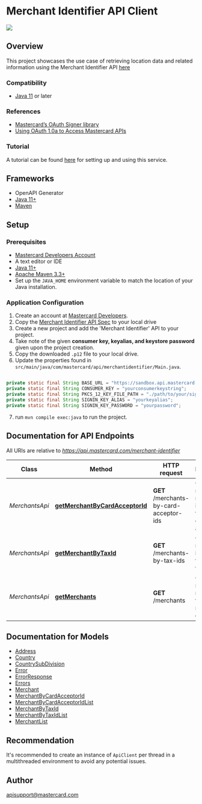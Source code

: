 # Merchant Identifier API Client
[![](https://img.shields.io/badge/License-Apache%202.0-blue.svg)](https://github.com/Mastercard/loyalty-user-management-reference/blob/master/LICENSE)


## Overview <a name="overview"/>
This project showcases the use case of retrieving location data and related information using the Merchant Identifier API [here](https://developer.mastercard.com/merchant-identifier/documentation/)

### Compatibility <a name="compatibility"></a>
* [Java 11](https://www.oracle.com/java/technologies/downloads/#java11) or later

### References <a name="references"></a>
* [Mastercard’s OAuth Signer library](https://github.com/Mastercard/oauth1-signer-java)
* [Using OAuth 1.0a to Access Mastercard APIs](https://developer.mastercard.com/platform/documentation/using-oauth-1a-to-access-mastercard-apis/)

### Tutorial <a name="tutorial"></a>
A tutorial can be found [here](https://developer.mastercard.com/merchant-identifier/documentation/tutorials-and-guides/tutorials/tutorial-client-1/) for setting up and using this service.

## Frameworks <a name="frameworks"></a>
- OpenAPI Generator
- [Java 11+](https://www.oracle.com/java/technologies/downloads/#java11)
- [Maven](https://maven.apache.org/download.cgi)

## Setup <a name="setup"></a>

### Prerequisites <a name="prerequisites"></a>

* [Mastercard Developers Account](https://developer.mastercard.com/dashboard)
* A text editor or IDE
* [Java 11+](https://www.oracle.com/java/technologies/downloads/#java11)
* [Apache Maven 3.3+](https://maven.apache.org/download.cgi)
* Set up the `JAVA_HOME` environment variable to match the location of your Java installation.

### Application Configuration <a name="configuration"> </a>
1. Create an account at [Mastercard Developers](https://developer.mastercard.com).
2. Copy the [Merchant Identifier API Spec](https://developer.mastercard.com/merchant-identifier/documentation/api-reference/) to your local drive
3. Create a new project and add the 'Merchant Identifier' API to your project.
4. Take note of the given **consumer key, keyalias, and keystore password** given upon the project creation.
5. Copy the downloaded `.p12` file to your local drive.
6. Update the properties found in `src/main/java/com/mastercard/api/merchantidentifier/Main.java`.

```java

private static final String BASE_URL = "https://sandbox.api.mastercard.com/merchant-identifier";
private static final String CONSUMER_KEY = "yourconsumerkeystring";
private static final String PKCS_12_KEY_FILE_PATH = "./path/to/your/signing-key.p12";
private static final String SIGNIN_KEY_ALIAS = "yourkeyalias";
private static final String SIGNIN_KEY_PASSWORD = "yourpassword";

```

7. run `mvn compile exec:java` to run the project.


## Documentation for API Endpoints

All URIs are relative to *https://api.mastercard.com/merchant-identifier*

Class | Method | HTTP request | Description
------------ | ------------- | ------------- | -------------
*MerchantsApi* | [**getMerchantByCardAcceptorId**](docs/MerchantsApi.md#getMerchantByCardAcceptorId) | **GET** /merchants-by-card-acceptor-ids | Get matched merchant information for a given card acceptor id
*MerchantsApi* | [**getMerchantByTaxId**](docs/MerchantsApi.md#getMerchantByTaxId) | **GET** /merchants-by-tax-ids | Get merchant information for a given tax id
*MerchantsApi* | [**getMerchants**](docs/MerchantsApi.md#getMerchants) | **GET** /merchants | Get matched merchants for a given merchant descriptor


## Documentation for Models

 - [Address](docs/Address.md)
 - [Country](docs/Country.md)
 - [CountrySubDivision](docs/CountrySubDivision.md)
 - [Error](docs/Error.md)
 - [ErrorResponse](docs/ErrorResponse.md)
 - [Errors](docs/Errors.md)
 - [Merchant](docs/Merchant.md)
 - [MerchantByCardAcceptorId](docs/MerchantByCardAcceptorId.md)
 - [MerchantByCardAcceptorIdList](docs/MerchantByCardAcceptorIdList.md)
 - [MerchantByTaxId](docs/MerchantByTaxId.md)
 - [MerchantByTaxIdList](docs/MerchantByTaxIdList.md)
 - [MerchantList](docs/MerchantList.md)


## Recommendation

It's recommended to create an instance of `ApiClient` per thread in a multithreaded environment to avoid any potential issues.

## Author

apisupport@mastercard.com

